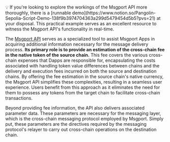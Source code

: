 # 

<aside>
💡 If you're looking to explore the workings of the Msgport API more thoroughly, there is a [runnable demo](https://www.notion.so/Pangolin-Sepolia-Script-Demo-138f9b3974704363a299d5479454d5b5?pvs=21) at your disposal. This practical example serves as an excellent resource to witness the Msgport API's functionality in real-time.

</aside>

The [Msgport API](https://github.com/darwinia-network/darwinia-msgport-api) serves as a specialized tool to assist Msgport Apps in acquiring additional information necessary for the message delivery process. **Its primary role is to provide an estimation of the cross-chain fee in the native token of the source chain.** This fee covers the various cross-chain expenses that Dapps are responsible for, encapsulating the costs associated with handling token value differences between chains and the delivery and execution fees incurred on both the source and destination chains. By offering the fee estimation in the source chain's native currency, the Msgport API simplifies these complexities, resulting in a seamless user experience. Users benefit from this approach as it eliminates the need for them to possess any tokens from the target chain to facilitate cross-chain transactions.

Beyond providing fee information, the API also delivers associated parameter data. These parameters are necessary for the messaging layer, which is the cross-chain messaging protocol employed by Msgport. Simply put, these parameters are the directives required by the messaging protocol's relayer to carry out cross-chain operations on the destination chain.
